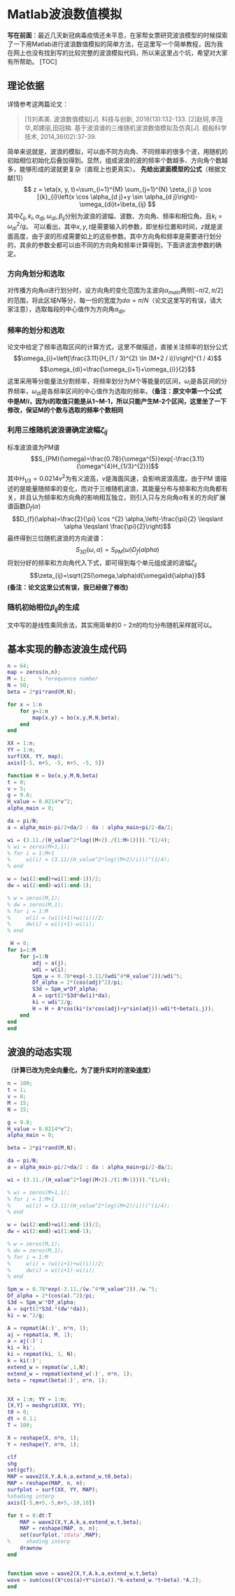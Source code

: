 # Matlab波浪数值模拟


**写在前面**：最近几天新冠病毒疫情还未平息，在家帮女票研究波浪模型的时候探索了一下用Matlab进行波浪数值模拟的简单方法，在这里写一个简单教程，因为我在网上也没有找到写的比较完整的波浪模拟代码，所以来这里占个坑，希望对大家有所帮助。
[TOC]
## 理论依据
详情参考这两篇论文：
> [1]刘素美. 波浪数值模拟[J]. 科技与创新, 2018(13):132-133.
> [2]赵珂,李茂华,郑建丽,田冠楠. 基于波浪谱的三维随机波浪数值模拟及仿真[J]. 舰船科学技术, 2014,36(02):37-39.

简单来说就是，波浪的模拟，可以由不同方向角、不同频率的很多个波，用随机的初始相位初始化后叠加得到。显然，组成波浪的波的频率个数越多、方向角个数越多，能够形成的波就更复杂（直观上也更真实）。
**先给出波面模型的公式**（根据文献[1]）
$$ z = \eta(x, y, t)=\sum_{i=1}^{M} \sum_{j=1}^{N} \zeta_{i j} \cos [{k}_{i}\left(x \cos \alpha_{d j}+y \sin \alpha_{d j}\right)-\omega_{di}t+\beta_{ij} $$
其中$\zeta_{ij},k_{i},\alpha_{dj},\omega_{di},\beta_{ij}$分别为波浪的波幅、波数、方向角、频率和相位角。且$k_{i} = \omega_{di}^{2}/g$。
可以看出，其中$x,y,t$是需要输入的参数，即坐标位置和时间，$z$就是波面高度，由于波的形成需要如上的这些参数。其中方向角和频率是需要进行划分的，其余的参数全都可以由不同的方向角和频率计算得到，下面讲波浪参数的确定。
### 方向角划分和选取
对传播方向角$\alpha$进行划分时，设方向角的变化范围为主波向$\alpha_{main}$两侧$[-\pi/2,\pi/2]$的范围，将此区域$N$等分，每一份的宽度为$d\alpha=\pi/N$（论文这里写的有误，请大家注意），选取每段的中心值作为方向角$\alpha_{dj}$。
### 频率的划分和选取
论文中给定了频率选取区间的计算方式，这里不做描述，直接关注频率的划分公式
$$\omega_{i}=\left[\frac{3.11}{H_{1 / 3}^{2} \ln (M+2 / i)}\right]^{1 / 4}$$
$$\omega_{di}=\frac{\omega_{i+1}+\omega_{i}}{2}$$
这里采用等分能量法分割频率，将频率划分为$M$个等能量的区间，$\omega_{i}$是各区间的分界频率，$\omega_{di}$是各频率区间的中心值作为选取的频率。**（备注：原文中第一个公式中是$M/i$，因为i的取值只能是从1~M-1，所以只能产生M-2个区间，这里坐了一下修改，保证M的个数与选取的频率个数相同**
### 利用三维随机波浪谱确定波幅$\zeta_{ij}$
标准波浪谱为PM谱
$$S_{PM}(\omega)=\frac{0.78}{\omega^{5}}exp[-\frac{3.11}{\omega^{4}H_{1/3}^{2}}]$$
其中$H_{1/3}=0.0214v^{2}$为有义波高，$v$是海面风速，会影响波浪高度。由于PM 谱描述的是能量随频率的变化，而对于三维随机波浪，其能量分布与频率和方向角都有关，并且认为频率和方向角的影响相互独立，则引入只与方向角$\alpha$有关的方向扩展谱函数$D_{f}(\alpha)$
$$D_{f}(\alpha)=\frac{2}{\pi} \cos ^{2} \alpha,\left(-\frac{\pi}{2} \leqslant \alpha \leqslant \frac{\pi}{2}\right)$$
最终得到三位随机波浪的方向波谱：
$$S_{3D}(\omega,\alpha)=S_{PM}(\omega)D_{f}(alpha)$$
将划分好的频率和方向角代入下式，即可得到每个单元组成波的波幅$\zeta_{ij}$
$$\zeta_{ij}=\sqrt{2S(\omega,\alpha)d{\omega}d{\alpha}}$$
**(备注：论文这里公式有误，我已经做了修改)**
### 随机初始相位$\beta_{ij}$的生成
文中写的是线性乘同余法，其实用简单的$0-2\pi$的均匀分布随机采样就可以。
## 基本实现的静态波浪生成代码

```matlab
n = 64;
map = zeros(n,n);
M = 1;    % ferequence number
N = 50;   
beta = 2*pi*rand(M,N);  

for x = 1:n
    for y=1:n
        map(x,y) = bo(x,y,M,N,beta);
    end
end

XX = 1:n;
YY = 1:n;
surf(XX, YY, map);
axis([-5, n+5, -5, n+5, -5, 5])

function H = bo(x,y,M,N,beta)
t = 0;     
v = 5;    
g = 9.8;  
H_value = 0.0214*v^2;  
alpha_main = 0;        

da = pi/N; 
a = alpha_main-pi/2+da/2 : da : alpha_main+pi/2-da/2; 

wi = (3.11./(H_value^2*log((M+2)./(1:M+1)))).^(1/4);
% wi = zeros(M+1,1);
% for i = 1:M+1
%     wi(i) = (3.11/(H_value^2*log((M+2)/i)))^(1/4);
% end 

w = (wi(2:end)+wi(1:end-1))/2;
dw = wi(2:end)-wi(1:end-1);

% w = zeros(M,1);
% dw = zeros(M,1);
% for i = 1:M
%     w(i) = (wi(i+1)+wi(i))/2;
%     dw(i) = wi(i+1)-wi(i);
% end

 H = 0;
for i=1:M
    for j=1:N
        adj = a(j);
        wdi = w(i);
        Spm_w = 0.78*exp(-3.11/(wdi^4*H_value^2))/wdi^5;
        Df_alpha = 2*(cos(adj)^2)/pi;
        S3d = Spm_w*Df_alpha;
        A = sqrt(2*S3d*dw(i)*da);
        ki = wdi^2/g;
        H = H + A*cos(ki*(x*cos(adj)+y*sin(adj))-wdi*t+beta(i,j));
    end
end
end
```
## 波浪的动态实现
**（计算已改为完全向量化，为了提升实时的渲染速度）**
```matlab
n = 100;  
t = 1;  
v = 8;  
M = 15; 
N = 15; 

g = 9.8; 
H_value = 0.0214*v^2; 
alpha_main = 0;  

beta = 2*pi*rand(M,N);  

da = pi/N; 
a = alpha_main-pi/2+da/2 : da : alpha_main+pi/2-da/2; 

wi = (3.11./(H_value^2*log((M+2)./(1:M+1)))).^(1/4);

% wi = zeros(M+1,1);
% for i = 1:M+1
%     wi(i) = (3.11/(H_value^2*log((M+2)/i)))^(1/4);
% end 

w = (wi(2:end)+wi(1:end-1))/2;
dw = wi(2:end)-wi(1:end-1);

% w = zeros(M,1);
% dw = zeros(M,1);
% for i = 1:M
%     w(i) = (wi(i+1)+wi(i))/2;
%     dw(i) = wi(i+1)-wi(i);
% end

Spm_w = 0.78*exp(-3.11./(w.^4*H_value^2))./w.^5;
Df_alpha = 2*(cos(a).^2)/pi;
S3d = Spm_w'*Df_alpha;
A = sqrt(2*S3d.*(dw'*da));
ki = w.^2/g;

A = repmat(A(:)', n*n, 1);
aj = repmat(a, M, 1);
a = aj(:)'；
ki = ki';
ki = repmat(ki, 1, N);
k = ki(:)'; 
extend_w = repmat(w',1,N);
extend_w = repmat(extend_w(:)', n*n, 1);
beta = repmat(beta(:)', n*n, 1);


XX = 1:n; YY = 1:n;
[X,Y] = meshgrid(XX, YY);
t0 = 0;
dt = 0.1；
T = 100;

X = reshape(X, n*n, 1);
Y = reshape(Y, n*n, 1);

clf
shg
set(gcf);
MAP = wave2(X,Y,A,k,a,extend_w,t0,beta);
MAP = reshape(MAP, n, n);
surfplot = surf(XX, YY, MAP);
%shading interp
axis([-5,n+5,-5,n+5,-10,10])

for t = 0:dt:T
    MAP = wave2(X,Y,A,k,a,extend_w,t,beta);
    MAP = reshape(MAP, n, n);
    set(surfplot,'zdata',MAP);
%     shading interp
    drawnow
end


function wave = wave2(X,Y,A,k,a,extend_w,t,beta)
wave = sum(cos((X*cos(a)+Y*sin(a)).*k-extend_w.*t+beta).*A,2);
end
```


